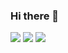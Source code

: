 ### Hi there 👋

<!--
**duki/duki** is a ✨ _special_ ✨ repository because its `README.md` (this file) appears on your GitHub profile.

Here are some ideas to get you started:

- 🔭 I’m currently working on ...
- 🌱 I’m currently learning ...
- 👯 I’m looking to collaborate on ...
- 🤔 I’m looking for help with ...
- 💬 Ask me about ...
- 📫 How to reach me: ...
- 😄 Pronouns: ...
- ⚡ Fun fact: ...
-->
![](https://media.giphy.com/media/zOvBKUUEERdNm/giphy.gif) ![](https://media.giphy.com/media/L0IU2cW8sFw8V2UIfP/giphy.gif) ![](https://media.giphy.com/media/mlTGpQTEnbHPy/giphy.gif)
